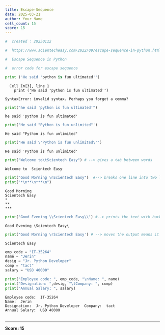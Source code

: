 ```yaml
---
title: Escape-Sequence
date: 2025-03-21
author: Your Name
cell_count: 15
score: 15
---
```


```python
#  created : 20250112
```


```python
#  https://www.scientecheasy.com/2022/09/escape-sequence-in-python.html/
```


```python
#  Escape Sequence in Python

```


```python
#  error code for escape sequence 

```


```python
print ('He said 'python is fun ultimated'')
```


      Cell In[3], line 1
        print ('He said 'python is fun ultimated'')
               ^
    SyntaxError: invalid syntax. Perhaps you forgot a comma?




```python
print("he said 'python is fun ultimated'")
```

    he said 'python is fun ultimated'



```python
print('He said "Python is fun unlimited"')
```

    He said "Python is fun unlimited"



```python
print('He said \'Python is fun unlimited\'')
```

    He said 'Python is fun unlimited'



```python
print("Welcome to\tScientech Easy") # --> gives a tab between words

```

    Welcome to	Scientech Easy



```python
print("Good Morning \nScientech Easy")  #--> breaks one line into two lines 
print("*\n**\n***\n")
```

    Good Morning 
    Scientech Easy
    *
    **
    ***
    



```python
print('Good Evening \\Scientech Easy\\') #--> prints the text with backslash
```

    Good Evening \Scientech Easy\



```python
print('Good Morning \rScientech Easy') # --> moves the output means it will not print the string before \r
```

    Scientech Easy



```python
emp_code = "IT-35264"
name = "Jerin"
desig = "Jr. Python Developer"
comp = "tact"
salary = "USD 40000"
```


```python
print("Employee code: ", emp_code, "\nName: ", name)
print("Designation: ",desig, "\tCompany: ", comp)
print("Annual Salary: ", salary)
```

    Employee code:  IT-35264 
    Name:  Jerin
    Designation:  Jr. Python Developer 	Company:  tact
    Annual Salary:  USD 40000



```python

```


---
**Score: 15**